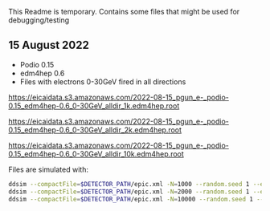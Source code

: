 
This Readme is temporary. Contains some files that might be used for debugging/testing


## 15 August 2022

- Podio 0.15 
- edm4hep 0.6 
- Files with electrons 0-30GeV fired in all directions


https://eicaidata.s3.amazonaws.com/2022-08-15_pgun_e-_podio-0.15_edm4hep-0.6_0-30GeV_alldir_1k.edm4hep.root

https://eicaidata.s3.amazonaws.com/2022-08-15_pgun_e-_podio-0.15_edm4hep-0.6_0-30GeV_alldir_2k.edm4hep.root

https://eicaidata.s3.amazonaws.com/2022-08-15_pgun_e-_podio-0.15_edm4hep-0.6_0-30GeV_alldir_10k.edm4hep.root


Files are simulated with:

```bash
ddsim --compactFile=$DETECTOR_PATH/epic.xml -N=1000 --random.seed 1 --enableGun  --gun.particle="e-" --gun.momentumMin 1*MeV --gun.momentumMax 30*GeV --gun.distribution uniform --outputFile 2022-08-15_pgun_e-_podio-0.15_edm4hep-0.6_0-30GeV_alldir_1k.edm4hep.root
ddsim --compactFile=$DETECTOR_PATH/epic.xml -N=2000 --random.seed 1 --enableGun  --gun.particle="e-" --gun.momentumMin 1*MeV --gun.momentumMax 30*GeV --gun.distribution uniform --outputFile 2022-08-15_pgun_e-_podio-0.15_edm4hep-0.6_0-30GeV_alldir_2k.edm4hep.root
ddsim --compactFile=$DETECTOR_PATH/epic.xml -N=10000 --random.seed 1 --enableGun  --gun.particle="e-" --gun.momentumMin 1*MeV --gun.momentumMax 30*GeV --gun.distribution uniform --outputFile 2022-08-15_pgun_e-_podio-0.15_edm4hep-0.6_0-30GeV_alldir_10k.edm4hep.root
```


